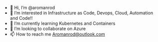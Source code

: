 - 👋 Hi, I’m @aromanrod
- 👀 I’m interested in Infrastructure as Code, Devops, Cloud, Automation and Code!!
- 🌱 I’m currently learning Kubernetes and Containers
- 💞️ I’m looking to collaborate on Azure
- 📫 How to reach me Aromanrod@outlook.com

<!---
aromanrod/aromanrod is a ✨ special ✨ repository because its `README.md` (this file) appears on your GitHub profile.
You can click the Preview link to take a look at your changes.
--->
